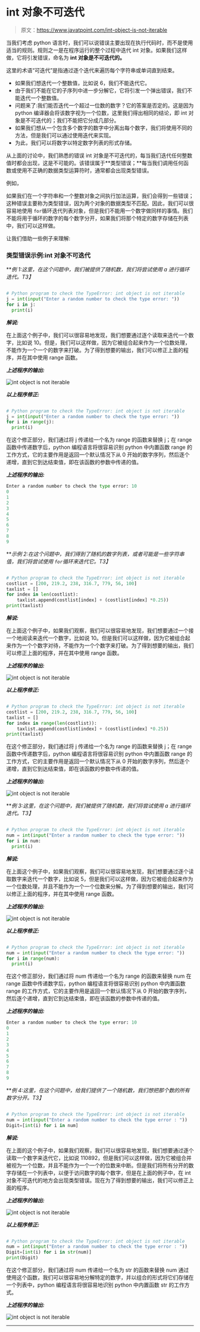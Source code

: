 # int 对象不可迭代

> 原文：<https://www.javatpoint.com/int-object-is-not-iterable>

当我们考虑 python 语言时，我们可以说错误主要出现在执行代码时，而不是使用适当的规则。规则之一是在程序运行的整个过程中迭代 int 对象。如果我们这样做，它将引发错误，命名为 **int 对象是不可迭代的。**

这里的术语“可迭代”是指通过逐个迭代来遍历每个字符串或单词直到结束。

*   如果我们想迭代一个整数值，比如说 6，我们不能迭代它。
*   由于我们不能在它的子序列中进一步分解它，它将引发一个弹出错误，我们不能迭代一个整数值。
*   问题来了:我们能否迭代一个超过一位数的数字？它的答案是否定的。这是因为 python 编译器会将该数字视为一个位数，这里我们得出相同的结论，即 int 对象是不可迭代的；我们不能把它分成几部分。
*   如果我们想从一个包含多个数字的数字中分离出每个数字，我们将使用不同的方法，但是我们可以通过使用迭代来实现。
*   为此，我们可以将数字以特定数字列表的形式存储。

从上面的讨论中，我们熟悉的错误 int 对象是不可迭代的，每当我们迭代任何整数值时都会出现，这是不可能的。该错误属于**类型错误；**每当我们调用任何函数或使用不正确的数据类型运算符时，通常都会出现类型错误。

例如，

如果我们在一个字符串和一个整数对象之间执行加法运算，我们会得到一些错误；这种错误主要称为类型错误，因为两个对象的数据类型不匹配。因此，我们可以很容易地使用 `for`循环迭代列表对象，但是我们不能用一个数字做同样的事情。我们不能将用于循环的数字的每个数字分开，如果我们将那个特定的数字存储在列表中，我们可以这样做。

让我们借助一些例子来理解:

### 类型错误示例:int 对象不可迭代

***例 1:这里，在这个问题中，我们被提供了随机数，我们将尝试使用 a 进行循环迭代。*T3】**

```py

# Python program to check the TypeError: int object is not iterable
j = int(input("Enter a random number to check the type error: "))
for i in j:
  print(i)

```

***解说:***

在上面这个例子中，我们可以很容易地发现，我们想要通过逐个读取来迭代一个数字，比如说 10。但是，我们可以这样做，因为它被组合起来作为一个位数处理，不能作为一个一个的数字来打破。为了得到想要的输出，我们可以修正上面的程序，并在其中使用 range 函数。

***上述程序的输出:***

![int object is not iterable](img/2e144b8ac479ff6d430396eb3d29b35d.png)

***以上程序修正:***

```py

# Python program to check the TypeError: int object is not iterable
j = int(input("Enter a random number to check the type error: "))
for i in range(j):
  print(i)

```

在这个修正部分，我们通过将 j 传递给一个名为 range 的函数来替换 j；在 range 函数中传递数字后，python 编程语言将很容易识别 python 中内置函数 range 的工作方式，它的主要作用是返回一个默认情况下从 0 开始的数字序列，然后逐个递增，直到它到达结束值，即在该函数的参数中传递的值。

***上述程序的输出:***

```py
Enter a random number to check the type error: 10
0
1
2
3
4
5
6
7
8
9  

```

***示例 2:在这个问题中，我们得到了随机的数字列表，或者可能是一些字符串值，我们将尝试使用 `for`循环来迭代它。*T3】**

```py

# Python program to check the TypeError: int object is not iterable
costlist = [200, 219.2, 238, 316.7, 779, 56, 100]
taxlist = []
for index in len(costlist):
    taxlist.append(costlist[index] + (costlist[index] *0.25))
print(taxlist) 

```

***解说:***

在上面这个例子中，如果我们观察，我们可以很容易地发现，我们想要通过一个接一个地阅读来迭代一个数字，比如说 10。但是我们可以这样做，因为它被组合起来作为一个个数字对待，不能作为一个个数字来打破。为了得到想要的输出，我们可以修正上面的程序，并在其中使用 range 函数。

***上述程序的输出:***

![int object is not iterable](img/e6612e130b7c5a434392f81ebdd531df.png)

***以上程序修正:***

```py

# Python program to check the TypeError: int object is not iterable
costlist = [200, 219.2, 238, 316.7, 779, 56, 100]
taxlist = []
for index in range(len(costlist)):
    taxlist.append(costlist[index] + (costlist[index] *0.25))
print(taxlist) 

```

在这个修正部分，我们通过将 j 传递给一个名为 range 的函数来替换 j；在 range 函数中传递数字后，python 编程语言将很容易识别 python 中内置函数 range 的工作方式，它的主要作用是返回一个默认情况下从 0 开始的数字序列，然后逐个递增，直到它到达结束值，即在该函数的参数中传递的值。

***上述程序的输出:***

![int object is not iterable](img/6e3aec3cf2cf57eb7f78723f63118aee.png)

***例 3:这里，在这个问题中，我们被提供了随机数，我们将尝试使用 a 进行循环迭代。*T3】**

```py

# Python program to check the TypeError: int object is not iterable
num = int(input("Enter a random number to check the type error: "))
for i in num:
  print(i)

```

***解说:***

在上面这个例子中，如果我们观察，我们可以很容易地发现，我们想要通过逐个读取数字来迭代一个数字，比如说 5，但是我们可以这样做，因为它被组合起来作为一个位数处理，并且不能作为一个一个位数来分解。为了得到想要的输出，我们可以修正上面的程序，并在其中使用 range 函数。

***上述程序的输出:***

![int object is not iterable](img/55ed2c522a7f1feb66142131b07482e3.png)

***以上程序修正:***

```py

# Python program to check the TypeError: int object is not iterable
num = int(input("Enter a random number to check the type error: "))
for i in range(num):
  print(i)

```

在这个修正部分，我们通过将 num 传递给一个名为 range 的函数来替换 num 在 range 函数中传递数字后，python 编程语言将很容易识别 python 中内置函数 range 的工作方式，它的主要作用是返回一个默认情况下从 0 开始的数字序列，然后逐个递增，直到它到达结束值，即在该函数的参数中传递的值。

***上述程序的输出:***

```py
Enter a random number to check the type error: 10
0
1
2
3
4
5
6
7
8
9   

```

***例 4:这里，在这个问题中，给我们提供了一个随机数，我们想把那个数的所有数字分开。*T3】**

```py

# Python program to check the TypeError: int object is not iterable
num = int(input("Enter a random number to check the type error : "))
Digit=[int(i) for i in num]

```

***解说:***

在上面的这个例子中，如果我们观察，我们可以很容易地发现，我们想要通过逐个读取一个数字来迭代它，比如说 110892，但是我们可以这样做，因为它被组合并被视为一个位数，并且不能作为一个一个的位数来中断。但是我们将所有分开的数字存储在一个列表中，以便于访问数字的每个数字，但是在上面的例子中，在 int 对象不可迭代的地方会出现类型错误。现在为了得到想要的输出，我们可以修正上面的程序。

***上述程序的输出:***

![int object is not iterable](img/08a89e5d130080bb0de1c1518b63f3ac.png)

***以上程序修正:***

```py

# Python program to check the TypeError: int object is not iterable
num = int(input("Enter a random number to check the type error : "))
Digit=[int(i) for i in str(num)]
print(Digit)

```

在这个修正部分，我们通过将 num 传递给一个名为 str 的函数来替换 num 通过使用这个函数，我们可以很容易地分解特定的数字，并以组合的形式将它们存储在一个列表中，python 编程语言将很容易地识别 python 中内置函数 str 的工作方式。

***上述程序的输出:***

![int object is not iterable](img/c7cc7decca79e3b0d0460bd3077d6e0f.png)

* * *